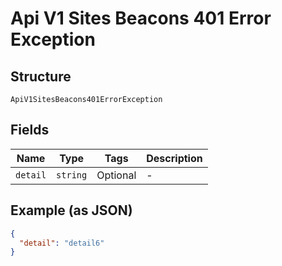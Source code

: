
# Api V1 Sites Beacons 401 Error Exception

## Structure

`ApiV1SitesBeacons401ErrorException`

## Fields

| Name | Type | Tags | Description |
|  --- | --- | --- | --- |
| `detail` | `string` | Optional | - |

## Example (as JSON)

```json
{
  "detail": "detail6"
}
```

